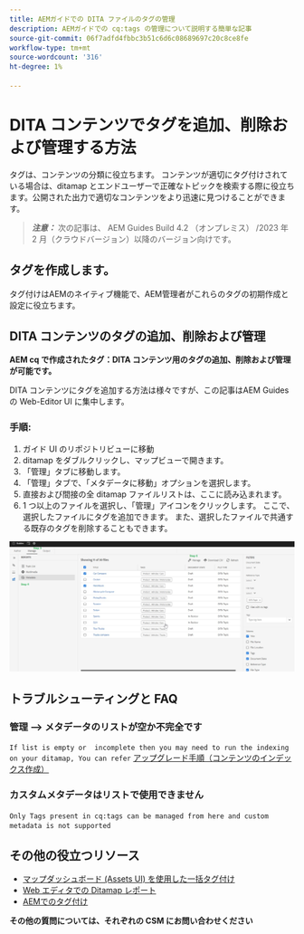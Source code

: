 ```yaml
---
title: AEMガイドでの DITA ファイルのタグの管理
description: AEMガイドでの cq:tags の管理について説明する簡単な記事
source-git-commit: 06f7adfd4fbbc3b51c6d6c08689697c20c8ce8fe
workflow-type: tm+mt
source-wordcount: '316'
ht-degree: 1%

---
```



# DITA コンテンツでタグを追加、削除および管理する方法

タグは、コンテンツの分類に役立ちます。 コンテンツが適切にタグ付けされている場合は、ditamap とエンドユーザーで正確なトピックを検索する際に役立ちます。公開された出力で適切なコンテンツをより迅速に見つけることができます。

> **_注意：_**  次の記事は、 AEM Guides Build 4.2 （オンプレミス） /2023 年 2 月（クラウドバージョン）以降のバージョン向けです。


## タグを作成します。


タグ付けはAEMのネイティブ機能で、AEM管理者がこれらのタグの初期作成と設定に役立ちます。


## DITA コンテンツのタグの追加、削除および管理

**AEM cq で作成されたタグ：DITA コンテンツ用のタグの追加、削除および管理が可能です。**

DITA コンテンツにタグを追加する方法は様々ですが、この記事はAEM Guides の Web-Editor UI に集中します。

### 手順:

1. ガイド UI のリポジトリビューに移動
2. ditamap をダブルクリックし、マップビューで開きます。
3. 「管理」タブに移動します。
4. 「管理」タブで、「メタデータに移動」オプションを選択します。
5. 直接および間接の全 ditamap ファイルリストは、ここに読み込まれます。
6. 1 つ以上のファイルを選択し、「管理」アイコンをクリックします。 ここで、選択したファイルにタグを追加できます。
また、選択したファイルで共通する既存のタグを削除することもできます。

<img title="AEMガイドでのタグの管理 " alt="DITA でのタグの管理 " src="ManageTags.jpg">

## トラブルシューティングと FAQ

### 管理 —> メタデータのリストが空か不完全です

`If list is empty or  incomplete then you may need to run the indexing on your ditamap, You can refer` [アップグレード手順（コンテンツのインデックス作成）](https://experienceleague.adobe.com/docs/experience-manager-guides-learn/tutorials/install-guide/on-prem-ig/download-install-upgrade-aemg/upgrade-xml-documentation.html?lang=en#steps-to-index-the-existing-content-to-use-the-new-find-and-replace%3A)

### カスタムメタデータはリストで使用できません

`Only Tags present in cq:tags can be managed from here and custom metadata is not supported`




## その他の役立つリソース

- [マップダッシュボード (Assets UI) を使用した一括タグ付け](https://experienceleague.adobe.com/docs/experience-manager-guides-learn/tutorials/user-guide/manaege-metadata/map-editor-bulk-tagging.html?lang=en)
- [Web エディタでの Ditamap レポート](https://experienceleague.adobe.com/docs/experience-manager-guides-learn/tutorials/user-guide/reports-aem-guide/reports-web-editor.html?lang=en)
- [AEMでのタグ付け](https://experienceleague.adobe.com/docs/experience-manager-learn/assets/configuring/tagging.html?lang=en)


**その他の質問については、それぞれの CSM にお問い合わせください**

